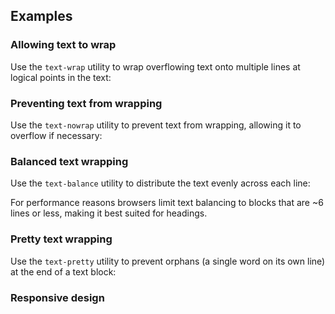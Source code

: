 ## Examples

### Allowing text to wrap

Use the `text-wrap` utility to wrap overflowing text onto multiple lines at logical points in the text:

### Preventing text from wrapping

Use the `text-nowrap` utility to prevent text from wrapping, allowing it to overflow if necessary:

### Balanced text wrapping

Use the `text-balance` utility to distribute the text evenly across each line:

For performance reasons browsers limit text balancing to blocks that are ~6 lines or less, making it best suited for headings.

### Pretty text wrapping

Use the `text-pretty` utility to prevent orphans (a single word on its own line) at the end of a text block:

### Responsive design